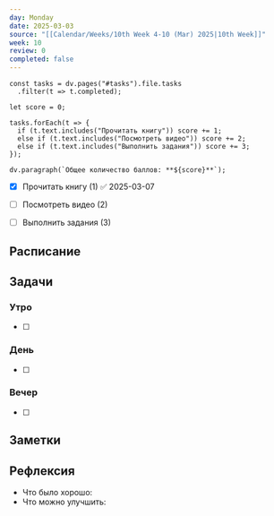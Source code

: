 ```yaml
---
day: Monday
date: 2025-03-03
source: "[[Calendar/Weeks/10th Week 4-10 (Mar) 2025|10th Week]]"
week: 10
review: 0
completed: false
---
```


```dataviewjs
const tasks = dv.pages("#tasks").file.tasks
  .filter(t => t.completed);

let score = 0;

tasks.forEach(t => {
  if (t.text.includes("Прочитать книгу")) score += 1;
  else if (t.text.includes("Посмотреть видео")) score += 2;
  else if (t.text.includes("Выполнить задания")) score += 3;
});

dv.paragraph(`Общее количество баллов: **${score}**`);

```

- [x] Прочитать книгу (1) ✅ 2025-03-07
- [ ] Посмотреть видео (2)
- [ ] Выполнить задания  (3)



## Расписание

## Задачи

### Утро

- [ ]

### День

- [ ]

### Вечер

- [ ]

## Заметки

## Рефлексия

- Что было хорошо:
- Что можно улучшить:
